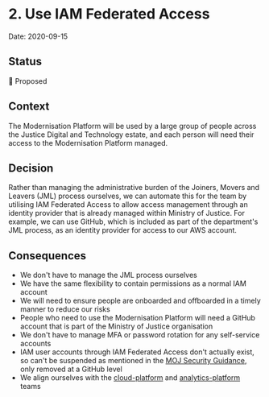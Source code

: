 # 2. Use IAM Federated Access

Date: 2020-09-15

## Status

🤔 Proposed

## Context

The Modernisation Platform will be used by a large group of people across the Justice Digital and Technology estate, and each person will need their access to the Modernisation Platform managed.

## Decision

Rather than managing the administrative burden of the Joiners, Movers and Leavers (JML) process ourselves, we can automate this for the team by utilising IAM Federated Access to allow access management through an identity provider that is already managed within Ministry of Justice. For example, we can use GitHub, which is included as part of the department's JML process, as an identity provider for access to our AWS account.

## Consequences

- We don't have to manage the JML process ourselves
- We have the same flexibility to contain permissions as a normal IAM account
- We will need to ensure people are onboarded and offboarded in a timely manner to reduce our risks
- People who need to use the Modernisation Platform will need a GitHub account that is part of the Ministry of Justice organisation
- We don't have to manage MFA or password rotation for any self-service accounts
- IAM user accounts through IAM Federated Access don't actually exist, so can't be suspended as mentioned in the [MOJ Security Guidance](https://ministryofjustice.github.io/security-guidance/baseline-aws-accounts/#identity-and-access-management), only removed at a GitHub level
- We align ourselves with the [cloud-platform](https://github.com/ministryofjustice/cloud-platform) and [analytics-platform](https://github.com/ministryofjustice/analytics-platform) teams
